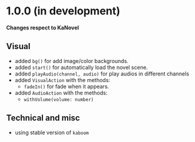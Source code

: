 # 1.0.0 (in development)

**Changes respect to KaNovel**

## Visual

-   added `bg()` for add image/color backgrounds.
-   added `start()` for automatically load the novel scene.
-   added `playAudio(channel, audio)` for play audios in different channels
-   added `VisualAction` with the methods:
    -   `fadeIn()` for fade when it appears.
-   added `AudioAction` with the methods:
    -   `withVolume(volume: number)`

## Technical and misc

-   using stable version of `kaboom`
